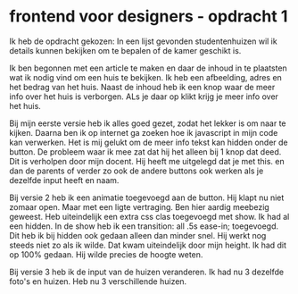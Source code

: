 # frontend voor designers - opdracht 1

Ik heb de opdracht gekozen: In een lijst gevonden studentenhuizen wil ik details kunnen bekijken om te bepalen of de kamer geschikt is.

Ik ben begonnen met een article te maken en daar de inhoud in te plaatsten wat ik nodig vind om een huis te bekijken. Ik heb een afbeelding, adres en het bedrag van het huis. Naast de inhoud heb ik een knop waar de meer info over het huis is verborgen. ALs je daar op klikt krijg je meer info over het huis.


Bij mijn eerste versie heb ik alles goed gezet, zodat het lekker is om naar te kijken.
Daarna ben ik op internet ga zoeken hoe ik javascript in mijn code kan verwerken.
Het is mij gelukt om de meer info tekst kan hidden onder de button. De probleem waar ik mee zat dat hij het alleen bij 1 knop dat deed. Dit is verholpen door mijn docent. Hij heeft me uitgelegd dat je met this. en dan de parents of verder zo ook de andere buttons ook werken als je dezelfde input heeft en naam.

Bij versie 2 heb ik een animatie toegevoegd aan de button. Hij klapt nu niet zomaar open. Maar met een ligte vertraging. Ben hier aardig meebezig geweest. Heb uiteindelijk een extra css clas toegevoegd met show. Ik had al een hidden. In de show heb ik een  transition: all .5s ease-in; toegevoegd. Dit heb ik bij hidden ook gedaan alleen dan minder snel. Hij werkt nog steeds niet zo als ik wilde. Dat kwam uiteindelijk door mijn height. Ik had dit op 100% gedaan. Hij wilde precies de hoogte weten.

Bij versie 3 heb ik de input van de huizen veranderen. Ik had nu 3 dezelfde foto's en huizen. Heb nu 3 verschillende huizen.

